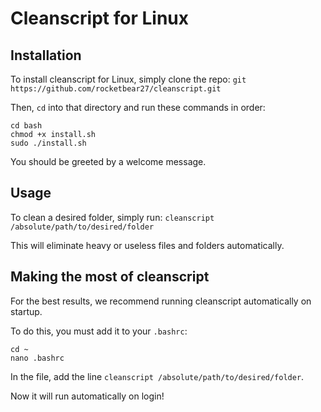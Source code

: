 # Cleanscript for Linux
## Installation
To install cleanscript for Linux, simply clone the repo:
`git https://github.com/rocketbear27/cleanscript.git`

Then, `cd` into that directory and run these commands in order:
```
cd bash
chmod +x install.sh
sudo ./install.sh
```

You should be greeted by a welcome message.

## Usage
To clean a desired folder, simply run:
`cleanscript /absolute/path/to/desired/folder`

This will eliminate heavy or useless files and folders automatically.


## Making the most of cleanscript
For the best results, we recommend running cleanscript automatically on startup. 

To do this, you must add it to your `.bashrc`:

```
cd ~
nano .bashrc
```

In the file, add the line `cleanscript /absolute/path/to/desired/folder`. 

Now it will run automatically on login!
